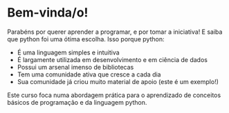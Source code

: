 # Bem-vinda/o!

Parabéns por querer aprender a programar, e por tomar a iniciativa! E saiba que python foi uma ótima escolha. Isso porque python:
- É uma linguagem simples e intuitiva
- É largamente utilizada em desenvolvimento e em ciência de dados
- Possui um arsenal imenso de bibliotecas
- Tem uma comunidade ativa que cresce a cada dia
- Sua comunidade já criou muito material de apoio (este é um exemplo!)

Este curso foca numa abordagem prática para o aprendizado de conceitos básicos de programação e da linguagem python.